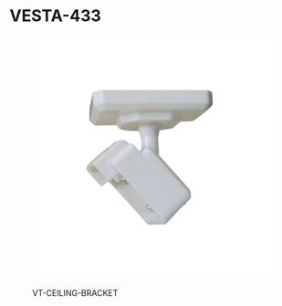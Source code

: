 # VESTA-433

<figure><img src=".gitbook/assets/image (7).png" alt=""><figcaption><p>VT-CEILING-BRACKET</p></figcaption></figure>

